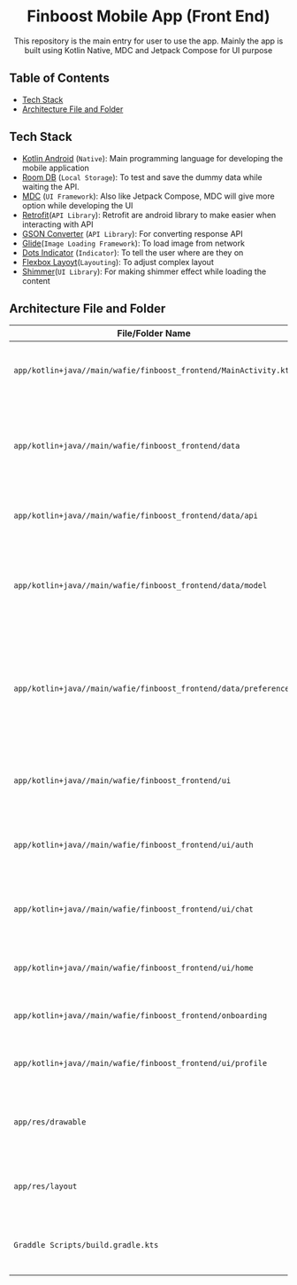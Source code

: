 <h1 align="center">Finboost Mobile App (Front End)</h1>
<p align="center">This repository is the main entry for user to use the app. Mainly the app  is built using Kotlin Native, MDC and Jetpack Compose for UI purpose</p>

## Table of Contents

- [Tech Stack](#tech-stack)
- [Architecture File and Folder](#architecture-file-and-folder)

## Tech Stack

- [Kotlin Android](https://kotlinlang.org/) (`Native`): Main programming language for developing the mobile application
- [Room DB](https://developer.android.com/training/data-storage/room) (`Local Storage`): To test and save the dummy data while waiting the API.
- [MDC](https://m3.material.io/develop/android/mdc-android) (`UI Framework`): Also like Jetpack Compose, MDC will give more option while developing the UI
- [Retrofit](https://square.github.io/retrofit/)(`API Library`): Retrofit are android library to make easier when interacting with API
- [GSON Converter](https://github.com/square/retrofit/tree/trunk/retrofit-converters/gson) (`API Library`): For converting response API
- [Glide](https://github.com/bumptech/glide)(`Image Loading Framework`): To load image from network
- [Dots Indicator](https://github.com/tommybuonomo/dotsindicator) (`Indicator`): To tell the user where are they on
- [Flexbox Layoyt](https://github.com/google/flexbox-layout)(`Layouting`): To adjust complex layout
- [Shimmer](https://github.com/facebookarchive/shimmer-android)(`UI Library`): For making shimmer effect while loading the content

## Architecture File and Folder
| File/Folder Name    | Description                                                                                                                                                                                      |
| ------------------- | ------------------------------------------------------------------------------------------------------------------------------------------------------------------------------------------------ |
| `app/kotlin+java//main/wafie/finboost_frontend/MainActivity.kt`        | Application starter, the entry point for accesss the  application                                                                                                                                         |
| `app/kotlin+java//main/wafie/finboost_frontend/data` | Folder destination for all resources that will be used for interacting with the API
| `app/kotlin+java//main/wafie/finboost_frontend/data/api`    | Folder that contain API config and API endpoint |
| `app/kotlin+java//main/wafie/finboost_frontend/data/model`    | Folder that contain many model to make some adjusment for requesting request on API body |
| `app/kotlin+java//main/wafie/finboost_frontend/data/preferences`       | Folder that contain user preferences and included function to save user session, get user session and clear user session          |
| `app/kotlin+java//main/wafie/finboost_frontend/ui`    | Folder that contain any resources that related with the UI interaction                |
| `app/kotlin+java//main/wafie/finboost_frontend/ui/auth`        | Folder that contain authentication screen  and logic                                                                                                                                                            |
| `app/kotlin+java//main/wafie/finboost_frontend/ui/chat`    | Folder that contain UI and Logic for Chat with expert and with Fin Ai                                                                                                     |
| `app/kotlin+java//main/wafie/finboost_frontend/ui/home`         | Folder that contain expert content                                                                                                                                  |
| `app/kotlin+java//main/wafie/finboost_frontend/onboarding`            | Folder that contain onboarding screen                                                                                                                        |
| `app/kotlin+java//main/wafie/finboost_frontend/ui/profile`      | Folder that contain any UI profile related                                                                                                                                         |
| `app/res/drawable`           | Folder that contain any assets like icon, pict and custom xml file                                                                                                   |
| `app/res/layout`           | Folder that contain that UI layout for the appplication                                                                                                               |
| `Graddle Scripts/build.gradle.kts`           | This file is used for management the whole library                                                                                                               |

